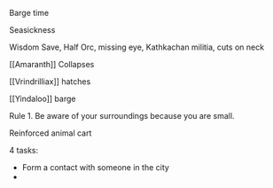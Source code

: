 Barge time

Seasickness

Wisdom Save, 
Half Orc, missing eye, Kathkachan militia, cuts on neck

[[Amaranth]] Collapses

[[Vrindrilliax]] hatches

[[Yindaloo]] barge

Rule 1. Be aware of your surroundings because you are small.


Reinforced animal cart

4 tasks:
- Form a contact with someone in the city
- 